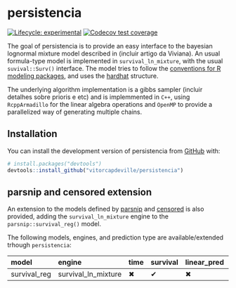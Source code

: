 
<!-- README.md is generated from README.Rmd. Please edit that file -->

# persistencia

<!-- badges: start -->

[![Lifecycle:
experimental](https://img.shields.io/badge/lifecycle-experimental-orange.svg)](https://lifecycle.r-lib.org/articles/stages.html#experimental)
[![Codecov test
coverage](https://codecov.io/gh/vitorcapdeville/persistencia/branch/master/graph/badge.svg)](https://app.codecov.io/gh/vitorcapdeville/persistencia?branch=master)
<!-- badges: end -->

The goal of persistencia is to provide an easy interface to the bayesian
lognormal mixture model described in (incluir artigo da Viviana). An
usual formula-type model is implemented in `survival_ln_mixture`, with
the usual `suvival::Surv()` interface. The model tries to follow the
[conventions for R modeling
packages](https://tidymodels.github.io/model-implementation-principles/),
and uses the [hardhat](https://hardhat.tidymodels.org/) structure.

The underlying algorithm implementation is a gibbs sampler (incluir
detalhes sobre prioris e etc) and is implemmented in `C++`, using
`RcppArmadillo` for the linear algebra operations and `OpenMP` to
provide a parallelized way of generating multiple chains.

## Installation

You can install the development version of persistencia from
[GitHub](https://github.com/) with:

``` r
# install.packages("devtools")
devtools::install_github("vitorcapdeville/persistencia")
```

## parsnip and censored extension

An extension to the models defined by
[parsnip](https://parsnip.tidymodels.org/index.html) and
[censored](https://censored.tidymodels.org/articles/examples.html) is
also provided, adding the `survival_ln_mixture` engine to the
`parsnip::survival_reg()` model.

The following models, engines, and prediction type are
available/extended trhough `persistencia`:

| model        | engine              | time | survival | linear_pred | raw | quantile | hazard |
|:-------------|:--------------------|:-----|:---------|:------------|:----|:---------|:-------|
| survival_reg | survival_ln_mixture | ✖    | ✔        | ✖           | ✖   | ✖        | ✔      |
